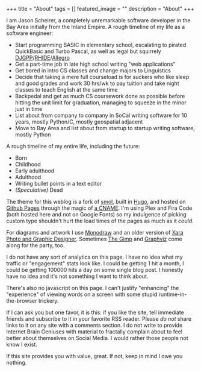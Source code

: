 +++
title =  "About"
tags = []
featured_image = ""
description = "About"
+++

I am Jason Scheirer, a completely unremarkable software developer in the Bay Area initially from the Inland Empire. A rough timeline of my life as a software engineer:

* Start programming BASIC in elementary school, escalating to pirated QuickBasic and Turbo Pascal, as well as legal but squirrely [DJGPP](http://www.delorie.com/djgpp/)/[RHIDE](http://www.rhide.com/)/[Allegro](https://liballeg.org/)
* Get a part-time job in late high school writing "web applications"
* Get bored in intro CS classes and change majors to Linguistics
* Decide that taking a mere full courseload is for suckers who like sleep and good grades and work 30 hrs/wk to pay tuition and take night classes to teach English at the same time
* Backpedal and get as much CS coursework done as possible before hitting the unit limit for graduation, managing to squeeze in the minor just in time
* List about from company to company in SoCal writing software for 10 years, mostly Python/C, mostly geospatial adjacent
* Move to Bay Area and list about from startup to startup writing software, mostly Python

A rough timeline of my entire life, including the future:

* Born
* Childhood
* Early adulthood
* Adulthood
* Writing bullet points in a text editor
* _(Speculative)_ Dead

The theme for this weblog is a fork of [smol](https://github.com/colorchestra/smol), built in [Hugo](https://gohugo.io/), and hosted on [Github Pages](https://pages.github.com/) through the magic of [a CNAME](https://docs.github.com/en/github/working-with-github-pages/configuring-a-custom-domain-for-your-github-pages-site). I'm using Plex and Fira Code (both hosted here and not on Google Fonts) so my indulgence of picking custom type shouldn't hurt the load times of the pages as much as it _could_.

For diagrams and artwork I use [Monodraw](https://monodraw.helftone.com/) and an older version of [Xara Photo and Graphic Designer](https://www.xara.com/us/photo-graphic-designer/). Sometimes [The Gimp](https://www.gimp.org/) and [Graphviz](https://graphviz.org/) come along for the party, too.

I do not have any sort of analytics on this page. I have no idea what my traffic or "engagement" stats look like. I could be getting 1 hit a month, I could be getting 100000 hits a day on some single blog post. I honestly have no idea and it's not something I want to think about.

There's also no javascript on this page. I can't justify "enhancing" the "experience" of viewing words on a screen with some stupid runtime-in-the-browser trickery.

If I can ask you but one favor, it is this: if you like the site, tell immediate friends and subscribe to it in your favorite RSS reader. Please _do not_ share links to it on any site with a comments section. I do not write to provide Internet Brain Geniuses with material to fractally complain about to feel better about themselves on Social Media. I would rather those people not know I exist.

If this site provides you with value, great. If not, keep in mind I owe you nothing.
